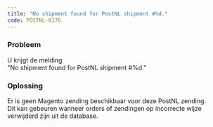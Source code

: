 ```yaml
---
title: "No shipment found for PostNL shipment #%d."
code: POSTNL-0176
---
```

### Probleem

  
U krijgt de melding  
"No shipment found for PostNL shipment #%d."

### Oplossing

Er is geen Magento zending beschikbaar voor deze PostNL zending.  
Dit kan gebeuren wanneer orders of zendingen op incorrecte wijze verwijderd zijn uit de database.
